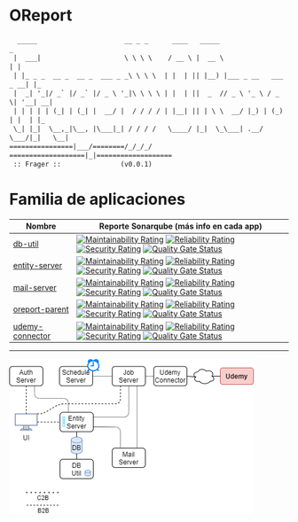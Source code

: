 # OReport
```
  _____                      __ _ _      ____   _____                       _   
 |  ___|                     \ \ \ \    / __ \ |  __ \                     | |  
 | |_ _ _  __ _  __ _  ___ _ _\ \ \ \  | |  | || |__) |___ _ __   ___  _ __| |_ 
 |  _| '_|/ _` |/ _` |/ _ \ '_|\ \ \ \ | |  | ||  _  // _ \ '_ \ / _ \| '__| __|
 | | | | | (_| | (_| |  __/ |  / / / / | |__| || | \ \  __/ |_) | (_) | |  | |_ 
 \_| |_|  \__,_|\__, |\___|_| / / / /   \____/ |_|  \_\___| .__/ \___/|_|   \__|
================|___/========/_/_/_/   ===================|_|===================
 :: Frager ::               (v0.0.1)                                           
```

# Familia de aplicaciones

| Nombre | Reporte Sonarqube (más info en cada app) |
| - | - |
| [db-util](app/db-util) | [![Maintainability Rating](http://go.tempestad-online.com:19000/api/project_badges/measure?project=db-util&metric=sqale_rating)](http://go.tempestad-online.com:19000/dashboard?id=db-util) [![Reliability Rating](http://go.tempestad-online.com:19000/api/project_badges/measure?project=db-util&metric=reliability_rating)](http://go.tempestad-online.com:19000/dashboard?id=db-util) [![Security Rating](http://go.tempestad-online.com:19000/api/project_badges/measure?project=db-util&metric=security_rating)](http://go.tempestad-online.com:19000/dashboard?id=db-util) [![Quality Gate Status](http://go.tempestad-online.com:19000/api/project_badges/measure?project=db-util&metric=alert_status)](http://go.tempestad-online.com:19000/dashboard?id=db-util) |
| [entity-server](app/entity-server) | [![Maintainability Rating](http://go.tempestad-online.com:19000/api/project_badges/measure?project=entity-server&metric=sqale_rating)](http://go.tempestad-online.com:19000/dashboard?id=entity-server) [![Reliability Rating](http://go.tempestad-online.com:19000/api/project_badges/measure?project=entity-server&metric=reliability_rating)](http://go.tempestad-online.com:19000/dashboard?id=entity-server) [![Security Rating](http://go.tempestad-online.com:19000/api/project_badges/measure?project=entity-server&metric=security_rating)](http://go.tempestad-online.com:19000/dashboard?id=entity-server) [![Quality Gate Status](http://go.tempestad-online.com:19000/api/project_badges/measure?project=entity-server&metric=alert_status)](http://go.tempestad-online.com:19000/dashboard?id=entity-server) |
| [mail-server](app/mail-server) | [![Maintainability Rating](http://go.tempestad-online.com:19000/api/project_badges/measure?project=mail-server&metric=sqale_rating)](http://go.tempestad-online.com:19000/dashboard?id=mail-server) [![Reliability Rating](http://go.tempestad-online.com:19000/api/project_badges/measure?project=mail-server&metric=reliability_rating)](http://go.tempestad-online.com:19000/dashboard?id=mail-server) [![Security Rating](http://go.tempestad-online.com:19000/api/project_badges/measure?project=mail-server&metric=security_rating)](http://go.tempestad-online.com:19000/dashboard?id=mail-server) [![Quality Gate Status](http://go.tempestad-online.com:19000/api/project_badges/measure?project=mail-server&metric=alert_status)](http://go.tempestad-online.com:19000/dashboard?id=mail-server) |
| [oreport-parent](app/oreport-parent) | [![Maintainability Rating](http://go.tempestad-online.com:19000/api/project_badges/measure?project=oreport-parent&metric=sqale_rating)](http://go.tempestad-online.com:19000/dashboard?id=oreport-parent) [![Reliability Rating](http://go.tempestad-online.com:19000/api/project_badges/measure?project=oreport-parent&metric=reliability_rating)](http://go.tempestad-online.com:19000/dashboard?id=oreport-parent) [![Security Rating](http://go.tempestad-online.com:19000/api/project_badges/measure?project=oreport-parent&metric=security_rating)](http://go.tempestad-online.com:19000/dashboard?id=oreport-parent) [![Quality Gate Status](http://go.tempestad-online.com:19000/api/project_badges/measure?project=oreport-parent&metric=alert_status)](http://go.tempestad-online.com:19000/dashboard?id=oreport-parent)|
| [udemy-connector](app/udemy-connector) | [![Maintainability Rating](http://go.tempestad-online.com:19000/api/project_badges/measure?project=udemy-connector&metric=sqale_rating)](http://go.tempestad-online.com:19000/dashboard?id=udemy-connector) [![Reliability Rating](http://go.tempestad-online.com:19000/api/project_badges/measure?project=udemy-connector&metric=reliability_rating)](http://go.tempestad-online.com:19000/dashboard?id=udemy-connector) [![Security Rating](http://go.tempestad-online.com:19000/api/project_badges/measure?project=udemy-connector&metric=security_rating)](http://go.tempestad-online.com:19000/dashboard?id=udemy-connector) [![Quality Gate Status](http://go.tempestad-online.com:19000/api/project_badges/measure?project=udemy-connector&metric=alert_status)](http://go.tempestad-online.com:19000/dashboard?id=udemy-connector) |

---

![](img/traineolla.png)